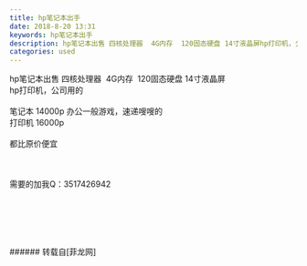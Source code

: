 ```yaml
---
title: hp笔记本出手
date: 2018-8-20 13:31
keywords: hp笔记本出手
description: hp笔记本出售 四核处理器  4G内存  120固态硬盘 14寸液晶屏hp打印机，公司用的 笔记本 14000p 办公一般游戏，速递嗖嗖的打印机 16000p都比原价便宜需要的加我Q：3517426942
categories: used
---
```

<td class="t_f" id="postmessage_1665829">

hp笔记本出售 四核处理器  4G内存  120固态硬盘 14寸液晶屏<br/>
hp打印机，公司用的 <br/>
<br/>
笔记本 14000p 办公一般游戏，速递嗖嗖的<br/>
打印机 16000p<br/>
<br/>
都比原价便宜<br/>
<br/>
<br/>
<br/>
需要的加我Q：3517426942<br/>
<img alt="" border="0" class="zoom" data-cf-modified-b9ad0f9ca16f3dd2f295f2a9-="" file="http://www.flw.ph/data/appbyme/upload/image/201808/20/bVKIaWaR7egh.jpg" id="aimg_S50gb" lazyloadthumb="1" onclick="" onmouseover="" src="http://www.flw.ph/data/appbyme/upload/image/201808/20/bVKIaWaR7egh.jpg"/><br/>
<br/>
<img alt="" border="0" class="zoom" data-cf-modified-b9ad0f9ca16f3dd2f295f2a9-="" file="http://www.flw.ph/data/appbyme/upload/image/201808/20/tcMXbVrPItMr.jpg" id="aimg_Cx1J7" lazyloadthumb="1" onclick="" onmouseover="" src="http://www.flw.ph/data/appbyme/upload/image/201808/20/tcMXbVrPItMr.jpg"/><br/>
<br/>
<img alt="" border="0" class="zoom" data-cf-modified-b9ad0f9ca16f3dd2f295f2a9-="" file="http://www.flw.ph/data/appbyme/upload/image/201808/20/KTfXkBxePG2b.jpg" id="aimg_s2n56" lazyloadthumb="1" onclick="" onmouseover="" src="http://www.flw.ph/data/appbyme/upload/image/201808/20/KTfXkBxePG2b.jpg"/><br/>
<br/>
<img alt="" border="0" class="zoom" data-cf-modified-b9ad0f9ca16f3dd2f295f2a9-="" file="http://www.flw.ph/data/appbyme/upload/image/201808/20/GBv2Lnm5ORKq.jpg" id="aimg_mKP5K" lazyloadthumb="1" onclick="" onmouseover="" src="http://www.flw.ph/data/appbyme/upload/image/201808/20/GBv2Lnm5ORKq.jpg"/><br/>
<br/>
<img alt="" border="0" class="zoom" data-cf-modified-b9ad0f9ca16f3dd2f295f2a9-="" file="http://www.flw.ph/data/appbyme/upload/image/201808/20/2AshfwR7SKVs.jpg" id="aimg_aMl9S" lazyloadthumb="1" onclick="" onmouseover="" src="http://www.flw.ph/data/appbyme/upload/image/201808/20/2AshfwR7SKVs.jpg"/><br/>
<br/>
</td>
###### 转载自[菲龙网]